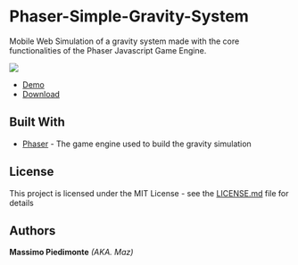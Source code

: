 # Phaser-Simple-Gravity-System
Mobile Web Simulation of a gravity system made with the core functionalities of the Phaser Javascript Game Engine.

<img src="https://media.discordapp.net/attachments/369477803822940162/421992076129861645/2018-03-10_12.25.11.png?width=291&height=414" />

* [Demo](https://code.sololearn.com/WnbaGJTKvAW8/) 
* [Download](https://github.com/mynameismaz/Phaser-Simple-Gravity-System/archive/master.zip)

## Built With

* [Phaser](https://phaser.io/) - The game engine used to build the gravity simulation

## License

This project is licensed under the MIT License - see the [LICENSE.md](https://github.com/mynameismaz/Phaser-Simple-Gravity-System/blob/master/LICENSE) file for details

 ## Authors
 
 **Massimo Piedimonte** _(AKA. Maz)_
